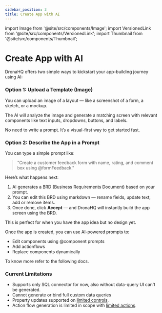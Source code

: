 ```yaml
---
sidebar_position: 3
title: Create App with AI
---
```


import Image from '@site/src/components/Image';
import VersionedLink from '@site/src/components/VersionedLink';
import Thumbnail from '@site/src/components/Thumbnail';

# Create App with AI

DronaHQ offers two simple ways to kickstart your app-building journey using AI:

### Option 1: Upload a Template (Image)
You can upload an image of a layout — like a screenshot of a form, a sketch, or a mockup. 

The AI will analyze the image and generate a matching screen with relevant components like text inputs, dropdowns, buttons, and labels.

No need to write a prompt. It’s a visual-first way to get started fast.

### Option 2: Describe the App in a Prompt
You can type a simple prompt like:

>"Create a customer feedback form with name, rating, and comment box using @formFeedback."

Here’s what happens next:
1. AI generates a BRD (Business Requirements Document) based on your prompt.
2. You can edit this BRD using markdown — rename fields, update text, add or remove items.
3. Once done, click **Accept** — and DronaHQ will instantly build the app screen using the BRD.

This is perfect for when you have the app idea but no design yet.

Once the app is created, you can use AI-powered prompts to:
- Edit components using @component prompts
- Add actionflows
- Replace components dynamically

To know more refer to the following docs.

### Current Limitations
- Supports only SQL connector for now, also without data-query UI can't be generated.
- Cannot generate or bind full custom data queries
- Property updates supported on [limited controls](/building-with-ai/ai-powered-editing/#supported-controls).
- Action flow generation is limited in scope with [limited actions](/building-with-ai/ai-powered-editing/#supported-actions).

